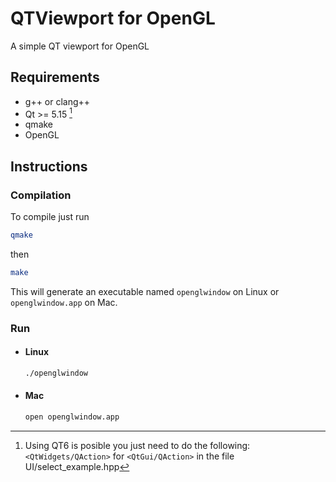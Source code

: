 # QTViewport for OpenGL

A simple QT viewport for OpenGL

## Requirements

* g++ or clang++
* Qt >= 5.15 [^1]
* qmake
* OpenGL

## Instructions

### Compilation

To compile just run

```sh
qmake
```

then

```sh
make
```

This will generate an executable named `openglwindow` on Linux or `openglwindow.app` on Mac.

### Run

* #### Linux

    ```sh
    ./openglwindow
    ```

* #### Mac

    ```sh
    open openglwindow.app
    ```
[^1]: Using QT6 is posible you just need to do the following:
    `<QtWidgets/QAction>` for `<QtGui/QAction>` in the file UI/select_example.hpp
